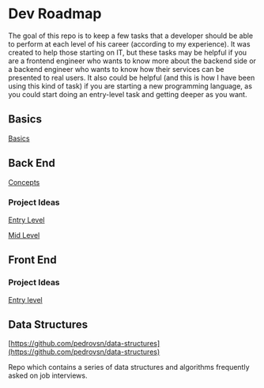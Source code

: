# Dev Roadmap

The goal of this repo is to keep a few tasks that a developer should be able to perform at each level of his career (according to my experience). It was created to help those starting on IT, but these tasks may be helpful if you are a frontend engineer who wants to know more about the backend side or a backend engineer who wants to know how their services can be presented to real users. It also could be helpful (and this is how I have been using this kind of task) if you are starting a new programming language, as you could start doing an entry-level task and getting deeper as you want.

## Basics

[Basics](/basics)

## Back End

[Concepts](/concepts)

### Project Ideas

[Entry Level](/backend/entry-level.md)

[Mid Level](/backend/mid-level.md)

## Front End

### Project Ideas

[Entry level](/frontend)

## Data Structures

[https://github.com/pedrovsn/data-structures](https://github.com/pedrovsn/data-structures)

Repo which contains a series of data structures and algorithms frequently asked on job interviews.
